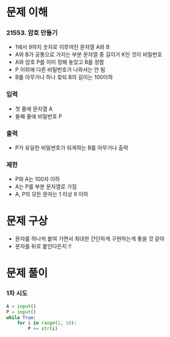 # 문제 이해
### 21553. 암호 만들기
* 1에서 9까지 숫자로 이루어진 문자열 A와 B
* A와 B가 공통으로 가지는 부분 문자열 중 길이가 K인 것이 비밀번호
* A와 암호 P를 이미 정해 놓았고 B를 정함
* P 이외에 다른 비밀번호가 나와서는 안 됨
* B를 아무거나 하나 찾되 B의 길이는 100이하
### 입력
* 첫 줄에 문자열 A
* 둘째 줄에 비밀번호 P
### 출력
* P가 유일한 비밀번호가 되게하는 B를 아무거나 출력
### 제한
* P와 A는 100자 이하
* A는 P를 부분 문자열로 가짐
* A, P의 모든 문자는 1 이상 9 이하
# 문제 구상
* 문자를 하나씩 붙여 가면서 최대한 간단하게 구현하는게 좋을 것 같아
* 문자를 뒤로 붙인다든지 !!
# 문제 풀이
### 1차 시도
```python
A = input()
P = input()
while True:
    for i in range(1, 10):
        P += str(i)
        
```